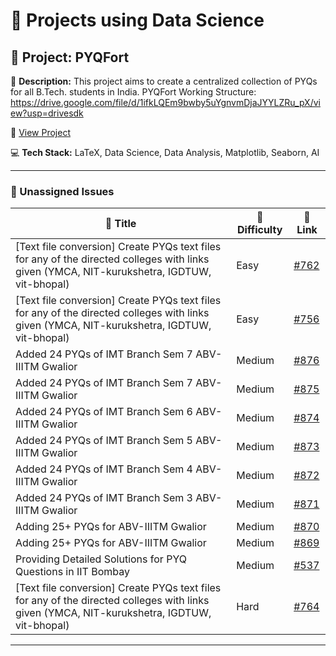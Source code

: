 # 🚀 Projects using Data Science

## 📌 Project: PYQFort

📝 **Description:** This project aims to create a centralized collection of PYQs for all B.Tech. students in India. PYQFort Working Structure: https://drive.google.com/file/d/1ifkLQEm9bwby5uYgnvmDjaJYYLZRu_pX/view?usp=drivesdk

🔗 [View Project](https://github.com/Saumy1905/PYQFort)

💻 **Tech Stack:** LaTeX, Data Science, Data Analysis, Matplotlib, Seaborn, AI

---

### 🐛 Unassigned Issues

| 🔖 Title | 🎯 Difficulty | 🔗 Link |
|----------|----------------|---------|
| [Text file conversion] Create PYQs text files for any of the directed colleges with links given (YMCA, NIT-kurukshetra, IGDTUW, vit-bhopal) | Easy | [#762](https://github.com/Saumy1905/PYQFort/issues/762) |
| [Text file conversion] Create PYQs text files for any of the directed colleges with links given (YMCA, NIT-kurukshetra, IGDTUW, vit-bhopal) | Easy | [#756](https://github.com/Saumy1905/PYQFort/issues/756) |
| Added 24 PYQs of IMT Branch Sem 7 ABV-IIITM Gwalior | Medium | [#876](https://github.com/Saumy1905/PYQFort/pull/876) |
| Added 24 PYQs of IMT Branch Sem 7 ABV-IIITM Gwalior | Medium | [#875](https://github.com/Saumy1905/PYQFort/pull/875) |
| Added 24 PYQs of IMT Branch Sem 6 ABV-IIITM Gwalior | Medium | [#874](https://github.com/Saumy1905/PYQFort/pull/874) |
| Added 24 PYQs of IMT Branch Sem 5 ABV-IIITM Gwalior | Medium | [#873](https://github.com/Saumy1905/PYQFort/pull/873) |
| Added 24 PYQs of IMT Branch Sem 4 ABV-IIITM Gwalior | Medium | [#872](https://github.com/Saumy1905/PYQFort/pull/872) |
| Added 24 PYQs of IMT Branch Sem 3 ABV-IIITM Gwalior | Medium | [#871](https://github.com/Saumy1905/PYQFort/pull/871) |
| Adding 25+ PYQs for ABV-IIITM Gwalior | Medium | [#870](https://github.com/Saumy1905/PYQFort/issues/870) |
| Adding 25+ PYQs for ABV-IIITM Gwalior | Medium | [#869](https://github.com/Saumy1905/PYQFort/issues/869) |
| Providing Detailed Solutions for PYQ Questions in IIT Bombay | Medium | [#537](https://github.com/Saumy1905/PYQFort/issues/537) |
| [Text file conversion] Create PYQs text files for any of the directed colleges with links given (YMCA, NIT-kurukshetra, IGDTUW, vit-bhopal) | Hard | [#764](https://github.com/Saumy1905/PYQFort/issues/764) |

---


